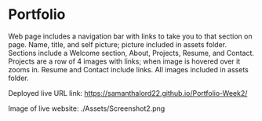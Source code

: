 # Portfolio
Web page includes a navigation bar with links to take you to that section on page.
Name, title, and self picture; picture included in assets folder.
Sections include a Welcome section, About, Projects, Resume, and Contact.
Projects are a row of 4 images with links; when image is hovered over it zooms in.
Resume and Contact include links.
All images included in assets folder.

Deployed live URL link:
https://samanthalord22.github.io/Portfolio-Week2/

Image of live website: ./Assets/Screenshot2.png
